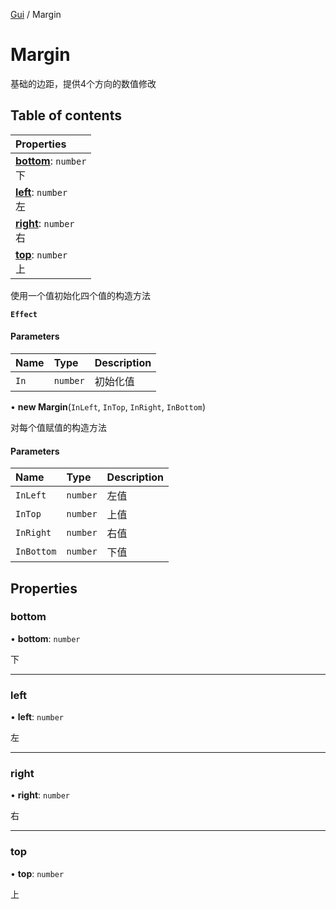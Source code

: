 [Gui](../groups/Gui.Gui.md) / Margin

# Margin <Badge type="tip" text="Class" /> <Score text="Margin" />

基础的边距，提供4个方向的数值修改

## Table of contents

| Properties |
| :-----|
| **[bottom](UI.Margin.md#bottom)**: `number` <br> 下|
| **[left](UI.Margin.md#left)**: `number` <br> 左|
| **[right](UI.Margin.md#right)**: `number` <br> 右|
| **[top](UI.Margin.md#top)**: `number` <br> 上|

使用一个值初始化四个值的构造方法

**`Effect`**


#### Parameters

| Name | Type | Description |
| :------ | :------ | :------ |
| `In` | `number` | 初始化值 |

• **new Margin**(`InLeft`, `InTop`, `InRight`, `InBottom`)

对每个值赋值的构造方法

#### Parameters

| Name | Type | Description |
| :------ | :------ | :------ |
| `InLeft` | `number` | 左值 |
| `InTop` | `number` | 上值 |
| `InRight` | `number` | 右值 |
| `InBottom` | `number` | 下值 |

## Properties

### bottom <Score text="bottom" /> 

• **bottom**: `number`

下

___

### left <Score text="left" /> 

• **left**: `number`

左

___

### right <Score text="right" /> 

• **right**: `number`

右

___

### top <Score text="top" /> 

• **top**: `number`

上
